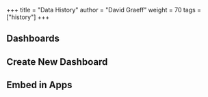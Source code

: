 +++
title = "Data History"
author = "David Graeff"
weight = 70
tags = ["history"]
+++

## Dashboards

## Create New Dashboard

## Embed in Apps